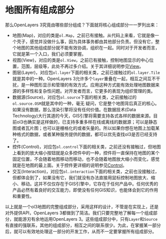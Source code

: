 # 地图所有组成部分

那么OpenLayers 3究竟由哪些部分组成？下面就将核心组成部分一一罗列出来：
* 地图(Map)，对应的类是`ol.Map`，之前已有接触。从代码上来看，它就是像一个壳子，感觉并没做什么事，因为具体事务都由其他部分负责。但没有它，整个地图的其他组成部分就不能有效协调，组织在一起。同时对于开发者而言，它就是第一个入口，我们必须要掌握。
* 视图(View)，对应的类是`ol.View`，之前已有接触，控制地图显示的中心位置，范围，层级等，此处不再过多介绍。关于其详细说明参见[View](../ch04/index.md)。
* 图层(Layer)，对应包`ol.layer`下面的相关类，之前已接触过的`ol.layer.Tile`就是其中的一种。OpenLayers 3允许多个`layer`重叠在一起，相互之间互不干扰，是一种图形显示和管理的有效方式。应用这种方式能有效处理地图数据来源的多样性和复杂性问题。对开发者而言，它更多的表现为组织管理的类。
* 数据源(Source)，对应包`ol.source`下面的相关类，之前接触过的`ol.source.OSM`就是其中的一种，毫无 疑问，它是整个地图背后真正的核心。如果没有数据，那么渲染引擎将没有任何价值。在数据技术(Data Technology)大行其道的今天，GIS引擎将需要支持各式各样的数据来源。目前ol3也确实是这样做的，已支持多重多样在线或离线的数据源；可以是静态图或者瓦片图；也可以是栅格化的或者矢量的。所以如果你想在地图上加载某种格式的数据，或者某种服务提供的数据，都可以优先查找ol3是否已经支持了。
* 控件(Control)，对应包`ol.control`下面的相关类，之前还没有接触过，但地图上看到的放大缩小按钮就是众多控件中的一种，控件将一直保持在地图的某个固定位置，不会随着地图移动而移动，也不会随着地图放大缩小而变化，感觉就是在地图的最上面。关于控件更详细的说明参见[Control](../ch09/index.md)。
* 交互(Interaction)，对应包`ol.interaction`下面的相关类，之前也没接触过，但都体会到了，如果没有它，我们就没有办法直接用鼠标控制地图放大、缩小、移动。这并不仅仅存在于GIS引擎中，它存在于任何产品中。任何优秀的产品必然有着良好的交互能力，即使没有任何GIS知识，也能体会到它的作用和重要性。

以上就是一个ol3地图的完整组成部分，采用这样的设计，不管是在实现上，还是对外提供API，OpenLayers 3都做到了简洁。我们只要完整地了解每一个组成部分，就能游刃有余地运用OpenLayers 3。这些组成部分中，只有`Layer`和`Source`有直接的强联系，其他的组成部分，相互之间的联系很少。为此，在掌握某一部分后，就可以有效地处理这一部分的开发工作，从而不一定要掌握所有组成部分。

